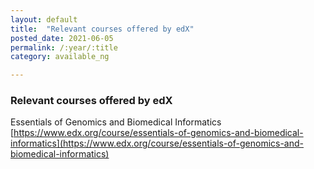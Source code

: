 ```yaml
---
layout: default
title:  "Relevant courses offered by edX"
posted_date: 2021-06-05
permalink: /:year/:title
category: available_ng

---
```

### Relevant courses offered by edX

Essentials of Genomics and Biomedical Informatics\
[https://www.edx.org/course/essentials-of-genomics-and-biomedical-informatics](https://www.edx.org/course/essentials-of-genomics-and-biomedical-informatics)

